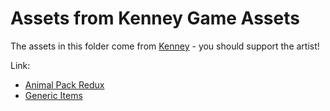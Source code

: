 # Assets from Kenney Game Assets

The assets in this folder come from [Kenney](https://kenney.nl) - you should support the artist!

Link: 
 - [Animal Pack Redux](https://kenney.nl/assets/animal-pack-redux)
 - [Generic Items](https://kenney.nl/assets/generic-items)